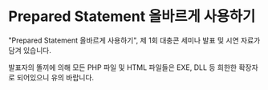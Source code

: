 # Prepared Statement 올바르게 사용하기
"Prepared Statement 올바르게 사용하기", 제 1회 대충콘 세미나 발표 및 시연 자료가 담겨 있습니다.

발표자의 똘끼에 의해 모든 PHP 파일 및 HTML 파일들은 EXE, DLL 등 희한한 확장자로 되어있으니 유의 바랍니다.

